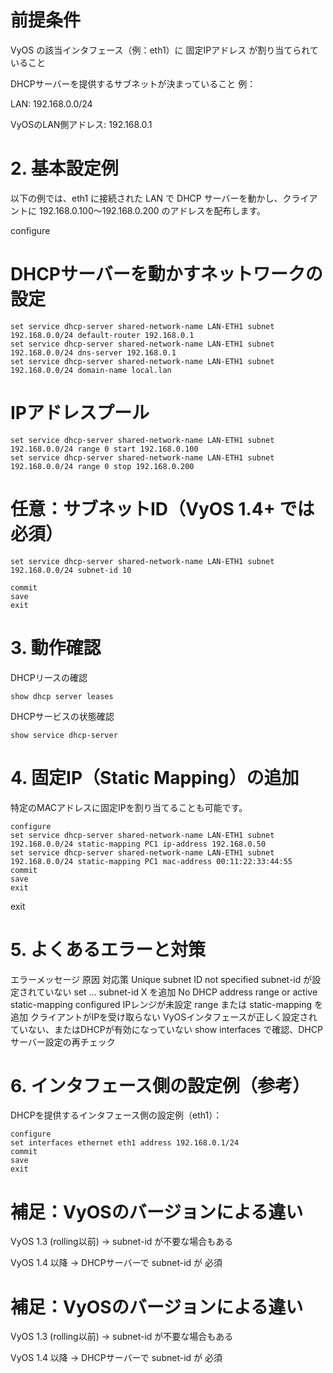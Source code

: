 # 前提条件

VyOS の該当インタフェース（例：eth1）に 固定IPアドレス が割り当てられていること

DHCPサーバーを提供するサブネットが決まっていること
例：

LAN: 192.168.0.0/24

VyOSのLAN側アドレス: 192.168.0.1

# 2. 基本設定例

以下の例では、eth1 に接続された LAN で DHCP サーバーを動かし、クライアントに 192.168.0.100〜192.168.0.200 のアドレスを配布します。

configure

# DHCPサーバーを動かすネットワークの設定
```
set service dhcp-server shared-network-name LAN-ETH1 subnet 192.168.0.0/24 default-router 192.168.0.1
set service dhcp-server shared-network-name LAN-ETH1 subnet 192.168.0.0/24 dns-server 192.168.0.1
set service dhcp-server shared-network-name LAN-ETH1 subnet 192.168.0.0/24 domain-name local.lan
```

# IPアドレスプール
```
set service dhcp-server shared-network-name LAN-ETH1 subnet 192.168.0.0/24 range 0 start 192.168.0.100
set service dhcp-server shared-network-name LAN-ETH1 subnet 192.168.0.0/24 range 0 stop 192.168.0.200
```

# 任意：サブネットID（VyOS 1.4+ では必須）
```
set service dhcp-server shared-network-name LAN-ETH1 subnet 192.168.0.0/24 subnet-id 10

commit
save
exit
```

# 3. 動作確認
DHCPリースの確認
```
show dhcp server leases
```

DHCPサービスの状態確認
```
show service dhcp-server
```

# 4. 固定IP（Static Mapping）の追加

特定のMACアドレスに固定IPを割り当てることも可能です。

```
configure
set service dhcp-server shared-network-name LAN-ETH1 subnet 192.168.0.0/24 static-mapping PC1 ip-address 192.168.0.50
set service dhcp-server shared-network-name LAN-ETH1 subnet 192.168.0.0/24 static-mapping PC1 mac-address 00:11:22:33:44:55
commit
save
exit
```
exit

# 5. よくあるエラーと対策
エラーメッセージ	原因	対応策
Unique subnet ID not specified	subnet-id が設定されていない	set ... subnet-id X を追加
No DHCP address range or active static-mapping configured	IPレンジが未設定	range または static-mapping を追加
クライアントがIPを受け取らない	VyOSインタフェースが正しく設定されていない、またはDHCPが有効になっていない	show interfaces で確認、DHCPサーバー設定の再チェック
# 6. インタフェース側の設定例（参考）

DHCPを提供するインタフェース側の設定例（eth1）：

```
configure
set interfaces ethernet eth1 address 192.168.0.1/24
commit
save
exit
```

# 補足：VyOSのバージョンによる違い

VyOS 1.3 (rolling以前) → subnet-id が不要な場合もある

VyOS 1.4 以降 → DHCPサーバーで subnet-id が 必須

# 補足：VyOSのバージョンによる違い

VyOS 1.3 (rolling以前) → subnet-id が不要な場合もある

VyOS 1.4 以降 → DHCPサーバーで subnet-id が 必須
